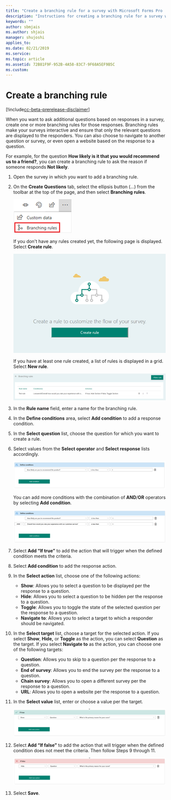 ```yaml
---
title: "Create a branching rule for a survey with Microsoft Forms Pro | MicrosoftDocs"
description: "Instructions for creating a branching rule for a survey with Microsoft Forms Pro"
keywords: ""
author: sbmjais
ms.author: shjais
manager: shujoshi
applies_to: 
ms.date: 02/21/2019
ms.service: 
ms.topic: article
ms.assetid: 72B81F9F-952B-4A58-83C7-9F68A5EF9B5C
ms.custom: 
---
```


# Create a branching rule

[!include[cc-beta-prerelease-disclaimer](includes/cc-beta-prerelease-disclaimer.md)]

When you want to ask additional questions based on responses in a survey, create one or more branching rules for those responses. Branching rules make your surveys interactive and ensure that only the relevant questions are displayed to the responders. You can also choose to navigate to another question or survey, or even open a website based on the response to a question.

For example, for the question **How likely is it that you would recommend us to a friend?**, you can create a branching rule to ask the reason if someone responds **Not likely**.

<!--note from editor: In Steps 6 and 11, it's not clear to me how the screen shots relate to the text.-->

1.	Open the survey in which you want to add a branching rule.

2.	On the **Create Questions** tab, select the ellipsis button (…) from the toolbar at the top of the page, and then select **Branching rules**. 

    ![Branching rules button](media/branching-rules-button.png "Branching rules button")
    
    If you don't have any rules created yet, the following page is displayed. Select **Create rule**. 

    ![Create new rule button](media/create-rule-button.png "Create new rule button") 

    If you have at least one rule created, a list of rules is displayed in a grid. Select **New rule**. 
 
    ![New rule button](media/branch-new-rule-button.png "New rule button")

4.	In the **Rule name** field, enter a name for the branching rule.

5.	In the **Define conditions** area, select **Add condition** to add a response condition.

6.	In the **Select question** list, choose the question for which you want to create a rule.

7.	Select values from the **Select operator** and **Select response** lists accordingly.

    ![Branching rules condition](media/branch-condition.png "Branching rules condition")

    You can add more conditions with the combination of **AND**/**OR** operators by selecting **Add condition**.

    ![Branching rules multiple conditions](media/branch-multi-condition.png "Branching rules multiple conditions")

8.	Select **Add “If true”** to add the action that will trigger when the defined condition meets the criteria.

9.	Select **Add condition** to add the response action.

10.	In the **Select action** list, choose one of the following actions:

    - **Show**: Allows you to select a question to be displayed per the response to a question.
    - **Hide**: Allows you to select a question to be hidden per the response to a question.
    - **Toggle**: Allows you to toggle the state of the selected question per the response to a question.
    - **Navigate to**: Allows you to select a target to which a responder should be navigated.

11.	In the **Select target** list, choose a target for the selected action. If you select **Show**, **Hide,** or **Toggle** as the action, you can select **Question** as the target. If you select **Navigate to** as the action, you can choose one of the following targets:

    - **Question**: Allows you to skip to a question per the response to a question.
    - **End of survey**: Allows you to end the survey per the response to a question.
    - **Chain survey**: Allows you to open a different survey per the response to a question.
    - **URL**: Allows you to open a website per the response to a question.

12.	In the **Select value** list, enter or choose a value per the target.

    ![Branching rules true action](media/branch-true-action.png "Branching rules true action")

13.	Select **Add “If false”** to add the action that will trigger when the defined condition does not meet the criteria. Then follow Steps 9 through 11. 

    ![Branching rules false action](media/branch-false-action.png "Branching rules false action")

14. Select **Save**.

